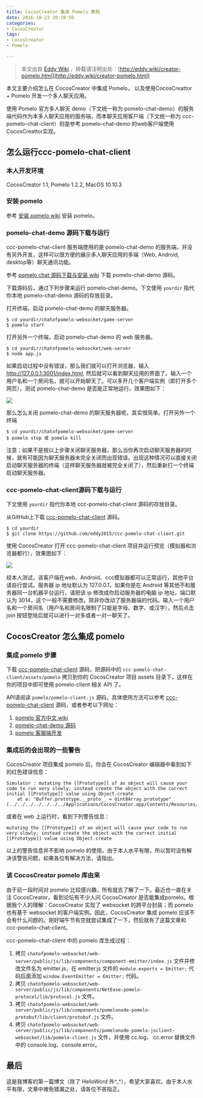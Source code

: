```yaml
---
title: CocosCreator 集成 Pomelo 教程
date: 2016-10-23 20:10:50
categories: 
- CocosCreator
tags:
- CocosCreator
- Pomelo

---
```

> 本文出自 [Eddy Wiki](http://eddy.wiki) ，转载请注明出处：[http://eddy.wiki/creator-pomelo.html](http://eddy.wiki/creator-pomelo.html)

本文主要介绍怎么在 CocosCreator 中集成 Pomelo， 以及使用CocosCreattor + Pomelo 开发一个多人聊天应用。

使用 Pomelo 官方多人聊天 demo（下文统一称为 pomelo-chat-demo）的服务端代码作为本多人聊天应用的服务端，而本聊天应用客户端（下文统一称为 ccc-pomelo-chat-client）则是参考 pomelo-chat-demo 的web客户端使用CocosCreattor实现。<!--more-->

## 怎么运行ccc-pomelo-chat-client

### 本人开发环境

CocosCreator 1.1, Pomelo 1.2.2, MacOS 10.10.3

### 安装 pomelo

参考 [安装 pomelo wiki](https://github.com/NetEase/pomelo/wiki/%E5%AE%89%E8%A3%85pomelo) 安装 pomelo。

### pomelo-chat-demo 源码下载与运行

ccc-pomelo-chat-client 服务端使用的是 pomelo-chat-demo 的服务端，并没有另外开发，这样可以很方便的展示多人聊天应用的多端（Web, Android, desktop等）聊天通讯功能。

参考 [pomelo chat 源码下载与安装 wiki](https://github.com/NetEase/pomelo/wiki/chat%E6%BA%90%E7%A0%81%E4%B8%8B%E8%BD%BD%E4%B8%8E%E5%AE%89%E8%A3%85) 下载 pomelo-chat-demo 源码。

下载源码后，通过下列步骤来运行 pomelo-chat-demo。下文使用 `yourdir` 指代你本地 pomelo-chat-demo 源码的存放目录。

打开终端，启动 pomelo-chat-demo 的聊天服务器。

	$ cd yourdir/chatofpomelo-websocket/game-server 
	$ pomelo start

打开另外一个终端，启动 pomelo-chat-demo 的 web 服务器。

	$ cd yourdir/chatofpomelo-websocket/web-server
	$ node app.js

如果启动过程中没有错误，那么我们就可以打开浏览器，输入 http://127.0.0.1:3001/index.html, 然后就可以看到聊天应用的界面了。输入一个用户名和一个房间名，就可以开始聊天了。可以多开几个客户端实例（即打开多个网页），测试 pomelo-chat-demo 是否能正常地运行。效果图如下：

![](http://o9sn2y8lr.bkt.clouddn.com/16-7-5/88275169.jpg)

那么怎么关闭 pomelo-chat-demo 的聊天服务器呢，其实很简单。打开另外一个终端

	$ cd yourdir/chatofpomelo-websocket/game-server 
	$ pomelo stop 或 pomelo kill

注意：如果不是按以上步骤关闭聊天服务器，那么当你再次启动聊天服务器的时候，就有可能因为聊天服务器未完全关闭而出现错误。出现这种情况可以直接关闭启动聊天服务器的终端（这样聊天服务器就被完全关闭了），然后重新打一个终端启动聊天服务器。

### ccc-pomelo-chat-client源码下载与运行

下文使用 `yourdir` 指代你本地 ccc-pomelo-chat-client 源码的存放目录。

从GitHub上下载 [ccc-pomelo-chat-client](https://github.com/eddy2015/ccc-pomelo-chat-client) 源码。

	$ cd yourdir
	$ git clone https://github.com/eddy2015/ccc-pomelo-chat-client.git

使用 CocosCreator 打开 ccc-pomelo-chat-client 项目并运行预览（模拟器和浏览器都行），效果图如下：

![](http://o9sn2y8lr.bkt.clouddn.com/16-7-5/92132623.jpg)

经本人测试，该客户端在web、Android、ccc模拟器都可以正常运行，其他平台请自行尝试。服务器 ip 地址默认为 127.0.0.1，如果你是在 Android 等其他不和服务器同一台机器平台运行，请把该 ip 修改成你启动服务器的电脑 ip 地址。端口默认为 3014，这个一般不需要修改，除非你改动了服务器端的代码。输入一个用户名和一个房间名（用户名和房间名限制了只能是字母、数字、或汉字），然后点击 join 按钮登陆后就可以进行一对多或者一对一聊天了。

## CocosCreator 怎么集成 pomelo

### 集成 pomelo 步骤

下载 [ccc-pomelo-chat-client](https://github.com/eddy2015/ccc-pomelo-chat-client) 源码，把源码中的 `ccc-pomelo-chat-client/assets/pomelo` 拷贝到你的 CocosCreator 项目 assets 目录下，这样在你的项目中即可使用 pomelo-client 相关 API 了。

API请阅读 `pomelo/pomelo-client.js` 源码，具体使用方法可以参考 [ccc-pomelo-chat-client](https://github.com/eddy2015/ccc-pomelo-chat-client) 源码，或者参考以下网址：

1. [pomelo 官方中文 wiki](https://github.com/NetEase/pomelo/wiki/Home-in-Chinese)
2. [pomelo-chat-demo 源码](https://github.com/NetEase/pomelo/wiki/chat%E6%BA%90%E7%A0%81%E4%B8%8B%E8%BD%BD%E4%B8%8E%E5%AE%89%E8%A3%85)
3. [pomelo 客服端开发](https://github.com/NetEase/pomelo/wiki/pomelo%E5%AE%A2%E6%88%B7%E7%AB%AF%E5%BC%80%E5%8F%91#web%E7%AB%AFapi%E7%AE%80%E4%BB%8B)

### 集成后的会出现的一些警告

CocosCreator 项目集成 pomelo 后，你会在 CocosCreator 编辑器中看到如下的红色错误信息：

```
Simulator : mutating the [[Prototype]] of an object will cause your code to run very slowly; instead create the object with the correct initial [[Prototype]] value using Object.create
    at a: "Buffer.prototype.__proto__ = Uint8Array.prototype" (../../../../../../../Applications/CocosCreator.app/Contents/Resources/app.asar/node_modules/buffer/index.js:153)
```
或者在 web 上运行时，看到下列警告信息：

```
mutating the [[Prototype]] of an object will cause your code to run very slowly; instead create the object with the correct initial [[Prototype]] value using Object.create
```
以上的警告信息并不影响 pomelo 的使用。由于本人水平有限，所以暂时没有解决该警告问题，如果各位有解决方法，请指出。

### 该 CocosCreator pomelo 库由来

由于前一段时间对 pomelo 比较感兴趣，所有就去了解了一下。最近也一直在关注 CocosCreator，看到论坛有不少人问 CocosCreator 是否能集成pomelo。根据我个人的理解：CocosCreator 实现了 websocket 的跨平台封装；而 pomelo 也有基于 websocket 的客户端实例。因此，CocosCreator 集成 pomelo 应该不会有什么问题的。刚好端午节有空就尝试集成了一下，然后就有了这篇文章和 ccc-pomelo-chat-client。

ccc-pomelo-chat-client 中的 pomelo 库生成过程：

1. 拷贝 `chatofpomelo-websocket/web-server/public/js/lib/components/component-emitter/index.js` 文件并修改文件名为 emitter.js，在 emitter.js 文件的 `module.exports = Emitter;` 代码后面添加 `window.EventEmitter = Emitter;` 代码。
2. 拷贝 `chatofpomelo-websocket/web-server/public/js/lib/components/NetEase-pomelo-protocol/lib/protocol.js` 文件。
3. 拷贝 `chatofpomelo-websocket/web-server/public/js/lib/components/pomelonode-pomelo-protobuf/lib/client/protobuf.js` 文件。
4. 拷贝 `chatofpomelo-websocket/web-server/public/js/lib/components/pomelonode-pomelo-jsclient-websocket/lib/pomelo-client.js` 文件，并使用 cc.log、 cc.error 替换文件中的 console.log、console.error。

## 最后
这是我博客的第一篇博文（除了 HelloWord 外^_^），希望大家喜欢。由于本人水平有限，文章中难免错漏之处，请各位不吝指正。

